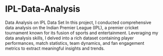 # IPL-Data-Analysis
Data Analysis on IPL Data Set
In this project, I conducted comprehensive data analysis on the Indian Premier League (IPL), a premier cricket tournament known for its fusion of sports and entertainment. Leveraging my data analysis skills, I delved into a rich dataset containing player performances, match statistics, team dynamics, and fan engagement metrics to extract meaningful insights and trends.
